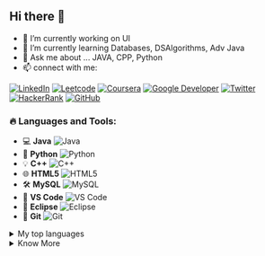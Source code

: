 ## Hi there 👋

<!--
**manojkumawatv/manojkumawatv** is a ✨ _special_ ✨ repository because its `README.md` (this file) appears on your GitHub profile.
-->

- 🔭 I’m currently working on UI
- 🌱 I’m currently learning Databases, DSAlgorithms, Adv Java
- 💬 Ask me about ... JAVA, CPP, Python
- 📫 connect with me:

[![LinkedIn](https://img.shields.io/badge/LinkedIn-blue?style=for-the-badge&logo=linkedin)](https://www.linkedin.com/in/manojkumawatv)
[![Leetcode](https://img.shields.io/badge/Leetcode-orange?style=for-the-badge&logo=leetcode)](https://leetcode.com/u/manojkumawatv)
[![Coursera](https://img.shields.io/badge/Coursera-blue?style=for-the-badge&logo=coursera)](https://www.coursera.org/user/f0c3d4b4492659d93b156d0910a8ea20)
[![Google Developer](https://img.shields.io/badge/Google%20Developer-red?style=for-the-badge&logo=google)](https://g.dev/manojkumawatv)
[![Twitter](https://img.shields.io/badge/Twitter-blue?style=for-the-badge&logo=twitter)](https://twitter.com/manojkumawatV)
[![HackerRank](https://img.shields.io/badge/HackerRank-green?style=for-the-badge&logo=hackerrank)](https://www.hackerrank.com/manojkumawatv)
[![GitHub](https://img.shields.io/badge/GitHub-black?style=for-the-badge&logo=github)](https://github.com/manojkumawatv)


### 🔥 Languages and Tools:
- 💻 **Java** ![Java](https://img.shields.io/badge/Java-007396?style=flat&logo=java&logoColor=white)
- 🐍 **Python** ![Python](https://img.shields.io/badge/Python-3776AB?style=flat&logo=python&logoColor=white)
- 💡 **C++** ![C++](https://img.shields.io/badge/C%2B%2B-00599C?style=flat&logo=c%2B%2B&logoColor=white)
- 🌐 **HTML5** ![HTML5](https://img.shields.io/badge/HTML5-E34F26?style=flat&logo=html5&logoColor=white)
- 🛠 **MySQL** ![MySQL](https://img.shields.io/badge/MySQL-4479A1?style=flat&logo=mysql&logoColor=white)
- 🔧 **VS Code** ![VS Code](https://img.shields.io/badge/VS%20Code-007ACC?style=flat&logo=visual-studio-code&logoColor=white)
- 🧰 **Eclipse** ![Eclipse](https://img.shields.io/badge/Eclipse-2C2255?style=flat&logo=eclipse&logoColor=white)
- 🌱 **Git** ![Git](https://img.shields.io/badge/Git-F05032?style=flat&logo=git&logoColor=white)

<details>
<summary>My top languages</summary>
| Rank | Languages |
|-----:|-----------|
|     1| Java      |
|     2| C++       |
|     3| Python    |

</details>

<details>
<summary>Know More</summary>
  <p align="center">
    <img src="https://github-readme-stats.vercel.app/api?username=manojkumawatv&show_icons=true&locale=en" alt="manojkumawatv" />
  </p>
  <p align="center">
    <img src="https://github-readme-streak-stats.herokuapp.com/?user=manojkumawatv" alt="manojkumawatv" />
  </p>
</details>

